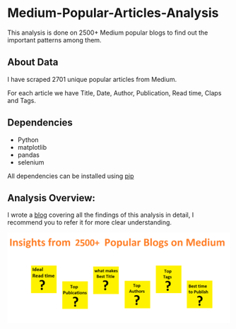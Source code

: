 # Medium-Popular-Articles-Analysis
This analysis is done on 2500+ Medium popular blogs to find out the important patterns among them.

## About Data
I have scraped 2701 unique popular articles from Medium.

For each article we have Title, Date, Author, Publication, Read time, Claps and Tags.

## Dependencies
* Python
* matplotlib
* pandas
* selenium

All dependencies can be installed using [pip](https://pip.pypa.io/en/stable/)

## Analysis Overview:
I wrote a [blog](https://medium.com/@shareefshaik1375/) covering all the findings of this analysis in detail, I recommend you to refer it for more clear understanding.

![Screenshot](images/theme.png)

